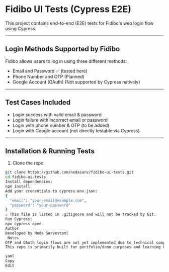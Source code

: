 #  Fidibo UI Tests (Cypress E2E)

This project contains end-to-end (E2E) tests for Fidibo's web login flow using Cypress.

---

##  Login Methods Supported by Fidibo

Fidibo allows users to log in using three different methods:

-  Email and Password ✅ (tested here)
-  Phone Number and OTP (Planned)
-  Google Account (OAuth) (Not supported by Cypress natively)

---

##  Test Cases Included

-  Login success with valid email & password  
-  Login failure with incorrect email or password  
-  Login with phone number & OTP (to be added)  
-  Login with Google account (not directly testable via Cypress)

---

##  Installation & Running Tests

1. Clone the repo:

```bash
git clone https://github.com/nedasarv/fidibo-ui-tests.git
cd fidibo-ui-tests
Install dependencies:
npm install
Add your credentials to cypress.env.json:
{
  "email": "your-email@example.com",
  "password": "your-password"
}
⚠️ This file is listed in .gitignore and will not be tracked by Git.
Run Cypress:
npx cypress open
Author
Developed by Neda Sarvestani
 Notes
OTP and OAuth login flows are not yet implemented due to technical complexity.
This repo is primarily built for portfolio/demo purposes and learning Cypress E2E testing.

yaml
Copy
Edit